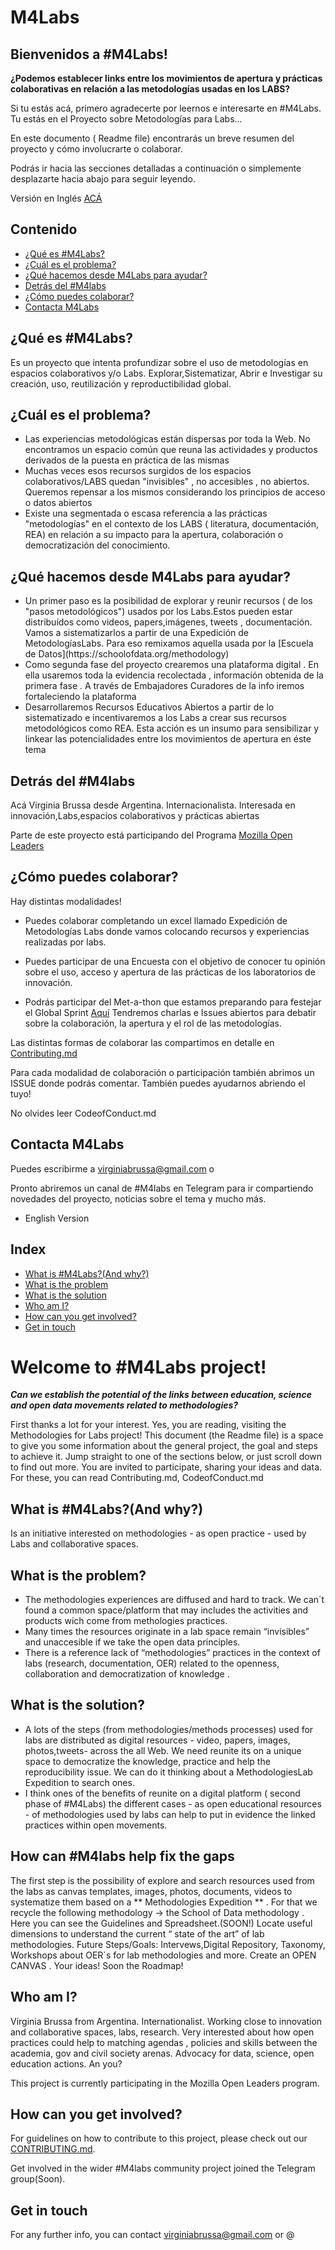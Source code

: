 # M4Labs

## Bienvenidos a #M4Labs!

**¿Podemos establecer links entre los movimientos de apertura y prácticas colaborativas en relación a las metodologías usadas en los LABS?**

Si tu estás acá, primero agradecerte por leernos e interesarte en #M4Labs. Tu estás en el Proyecto sobre Metodologías para Labs...

En este documento ( Readme file) encontrarás un breve resumen del proyecto y cómo involucrarte o colaborar.

Podrás ir hacia las secciones detalladas a continuación o simplemente desplazarte hacia abajo para seguir leyendo.

Versión en Inglés [ACÁ](Welcome-to-#M4Labs-project!)

<h2>Contenido</h2>

* [¿Qué es #M4Labs?](#qué-es-#m4labs)
* [¿Cuál es el problema?](#cuál-es-el-problema)
* [¿Qué hacemos desde M4Labs para ayudar?](#qué-hacemos-desde-m4labs-para-ayudar)
* [Detrás del #M4labs](#detrás-del-#m4labs)
* [¿Cómo puedes colaborar?](#cómo-puedes-colaborar)
* [Contacta M4Labs](#contacta-m4labs)

## ¿Qué es #M4Labs?

Es un proyecto que intenta profundizar sobre el uso de metodologías en espacios colaborativos y/o Labs. Explorar,Sistematizar, Abrir e Investigar su creación, uso, reutilización y reproductibilidad global.


## ¿Cuál es el problema?

<ul>
<li>Las experiencias metodológicas están dispersas por toda la Web. No encontramos un espacio común que reuna las actividades y productos derivados de la puesta en práctica de las mismas</li>

<li>Muchas veces esos recursos surgidos de los espacios colaborativos/LABS quedan "invisibles" , no accesibles , no abiertos. Queremos repensar a los mismos considerando los principios de acceso o datos abiertos</li>

<li>Existe una segmentada o escasa referencia a las prácticas "metodologías" en el contexto de los LABS ( literatura, documentación, REA) en relación a su impacto para la apertura, colaboración o democratización del conocimiento.</li>
</ul>

## ¿Qué hacemos desde M4Labs para ayudar?

<ul>
<li>Un primer paso es la posibilidad de explorar y reunir recursos ( de los "pasos metodológicos") usados por los Labs.Estos pueden estar distribuídos como videos, papers,imágenes, tweets , documentación. Vamos a sistematizarlos a partir de una Expedición de MetodologíasLabs. Para eso remixamos aquella usada por la [Escuela de Datos](https://schoolofdata.org/methodology) </li>
<li>Como segunda fase del proyecto crearemos una plataforma digital . En ella usaremos toda la evidencia recolectada , información obtenida de la primera fase . A través de Embajadores Curadores de la info iremos fortaleciendo la plataforma </li>
<li>Desarrollaremos Recursos Educativos Abiertos a partir de lo sistematizado e incentivaremos a los Labs a crear sus recursos metodológicos como REA. Esta acción es un insumo para sensibilizar y linkear las potencialidades entre los movimientos de apertura en éste tema</li>
</ul>

## Detrás del #M4labs

Acá Virginia Brussa desde Argentina. Internacionalista. Interesada en innovación,Labs,espacios colaborativos y prácticas abiertas

Parte de este proyecto está participando del Programa [Mozilla Open Leaders](https://medium.com/read-write-participate/meet-our-next-cohort-of-open-leaders-ebc8dadb2e53)


## ¿Cómo puedes colaborar?

Hay distintas modalidades!
- Puedes colaborar completando un excel llamado Expedición de Metodologías Labs donde vamos colocando recursos y experiencias realizadas por labs.

- Puedes participar de una Encuesta con el objetivo de conocer tu opinión sobre el uso, acceso y apertura de las prácticas de los laboratorios de innovación.

- Podrás participar del Met-a-thon que estamos preparando para festejar el Global Sprint [Aquí](https://github.com/mozilla/global-sprint/issues/212) 
Tendremos charlas e Issues abiertos para debatir sobre la colaboración, la apertura y el rol de las metodologías.

Las distintas formas de colaborar las compartimos en detalle en [Contributing.md](https://github.com/virbrussa/M4Labs/blob/master/CONTRIBUTING.md)

Para cada modalidad de colaboración o participación también abrimos un ISSUE donde podrás comentar. También puedes ayudarnos abriendo el tuyo!


No olvides leer CodeofConduct.md

## Contacta M4Labs

Puedes escribirme a virginiabrussa@gmail.com o

Pronto abriremos un canal de #M4labs en Telegram para ir compartiendo novedades del proyecto, noticias sobre el tema y mucho más.

* English Version
<h2>Index</h2>

* [What is #M4Labs?(And why?)](#what-is-#m4labs)
* [What is the problem](#what-is-the-problem)
* [What is the solution](#what-is-the-solution)
* [Who am I?](#who-I-am)
* [How can you get involved?](#how-can-you-get-involved)
* [Get in touch](#get-in-touch)


<h1>Welcome to #M4Labs project!</h1>

***Can we establish the potential of the links between education, science and open data movements related to methodologies?***

First thanks a lot for your interest. Yes, you are reading, visiting the Methodologies for Labs project!
This document (the Readme file) is a space to give you some information about the general project, the goal and steps to achieve it. Jump straight to one of the sections below, or just scroll down to find out more.
You are invited to participate, sharing your ideas and data.
For these, you can read Contributing.md, CodeofConduct.md

## What is #M4Labs?(And why?)

Is an initiative interested on methodologies - as open practice -  used by Labs and collaborative spaces.


## What is the problem?

<ul>
<li>The methodologies experiences are diffused and hard to track. We can´t found a common space/platform that may includes the activities and products wich come from methologies practices.</li>

<li>Many times the resources originate in a lab space remain  “invisibles” and unaccesible if we take the open data principles.</li>

<li>There is a reference lack of  “methodologies” practices in the context of labs (research, documentation, OER) related to the openness, collaboration and democratization of knowledge .</li>

</ul>

## What is the solution?

<ul>
<li>A lots of the steps (from methodologies/methods processes) used for labs are distributed as digital resources - video, papers, images, photos,tweets- across the all Web.  We need reunite its on a unique space to democratize the knowledge, practice and help the reproducibility issue. We can do it thinking about a  MethodologiesLab Expedition to search ones. </li>
<li>I think ones of the benefits of reunite on a digital platform ( second phase of #M4Labs) the different cases - as  open educational resources - of methodologies used by labs can help to put in evidence the linked practices within open movements.</li>
  </ul>

## How can #M4labs help fix the gaps

The first step is the possibility of explore and search resources used from the labs as canvas templates, images, photos, documents, videos to systematize them based on a ** Methodologies Expedition ** . For that we recycle the following methodology -> the School of Data methodology . Here you can see the Guidelines and Spreadsheet.(SOON!)
Locate useful  dimensions to understand the current “ state of the art” of lab methodologies. 
Future Steps/Goals: Intervews,Digital Repository, Taxonomy,   Workshops about OER´s for lab methodologies and more. Create an OPEN CANVAS .  Your ideas!
Soon the Roadmap!

## Who am I?

Virginia Brussa from Argentina. Internationalist. Working close to innovation and collaborative spaces, labs, research. Very interested about how open practices could help to matching agendas , policies and skills between the academia, gov and civil society arenas. Advocacy for data, science, open education  actions. An you?

This project is currently participating in the Mozilla Open Leaders program.

## How can you get involved?

For guidelines on how to contribute to this project, please check out our [CONTRIBUTING.md](https://github.com/virbrussa/M4Labs/blob/master/CONTRIBUTING.md).

Get involved in the wider #M4labs community project joined the Telegram group(Soon).

## Get in touch

For any further info, you can contact virginiabrussa@gmail.com or @
